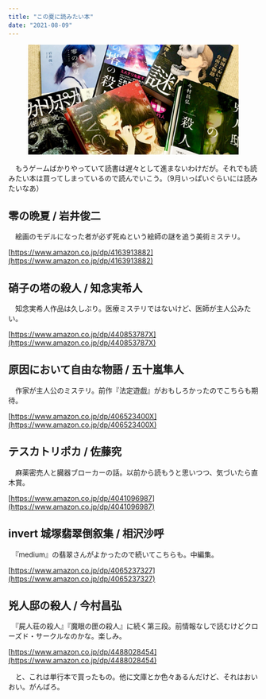 ```yaml
---
title: "この夏に読みたい本"
date: "2021-08-09"
---
```


<figure>

![](assets/n0c52b64ee9f8_ebac69e31bf2d93f6d283adc3a3f9079.jpg)

</figure>

  

　もうゲームばかりやっていて読書は遅々として進まないわけだが。それでも読みたい本は買ってしまっているので読んでいこう。（9月いっぱいぐらいには読みたいなあ）

## 零の晩夏 / 岩井俊二

　絵画のモデルになった者が必ず死ぬという絵師の謎を追う美術ミステリ。

[https://www.amazon.co.jp/dp/4163913882](https://www.amazon.co.jp/dp/4163913882)

## 硝子の塔の殺人 / 知念実希人

　知念実希人作品は久しぶり。医療ミステリではないけど、医師が主人公みたい。

[https://www.amazon.co.jp/dp/440853787X](https://www.amazon.co.jp/dp/440853787X)

## 原因において自由な物語 / 五十嵐隼人

　作家が主人公のミステリ。前作『法定遊戯』がおもしろかったのでこちらも期待。

[https://www.amazon.co.jp/dp/406523400X](https://www.amazon.co.jp/dp/406523400X)

## テスカトリポカ / 佐藤究

　麻薬密売人と臓器ブローカーの話。以前から読もうと思いつつ、気づいたら直木賞。

[https://www.amazon.co.jp/dp/4041096987](https://www.amazon.co.jp/dp/4041096987)

## invert 城塚翡翠倒叙集 / 相沢沙呼

　『medium』の翡翠さんがよかったので続いてこちらも。中編集。

[https://www.amazon.co.jp/dp/4065237327](https://www.amazon.co.jp/dp/4065237327)

## 兇人邸の殺人 / 今村昌弘  

　『屍人荘の殺人』『魔眼の匣の殺人』に続く第三段。前情報なしで読むけどクローズド・サークルなのかな。楽しみ。

[https://www.amazon.co.jp/dp/4488028454](https://www.amazon.co.jp/dp/4488028454)

　と、これは単行本で買ったもの。他に文庫とか色々あるんだけど、それはおいおい。がんばろ。
